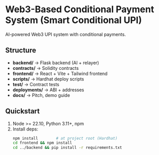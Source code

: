 # Web3-Based Conditional Payment System (Smart Conditional UPI)

AI-powered Web3 UPI system with conditional payments.

## Structure
- **backend/** → Flask backend (AI + relayer)
- **contracts/** → Solidity contracts
- **frontend/** → React + Vite + Tailwind frontend
- **scripts/** → Hardhat deploy scripts
- **test/** → Contract tests
- **deployments/** → ABI + addresses
- **docs/** → Pitch, demo guide

## Quickstart
1) Node >= 22.10, Python 3.11+, npm
2) Install deps:
   ```bash
   npm install        # at project root (Hardhat)
   cd frontend && npm install
   cd ../backend && pip install -r requirements.txt
